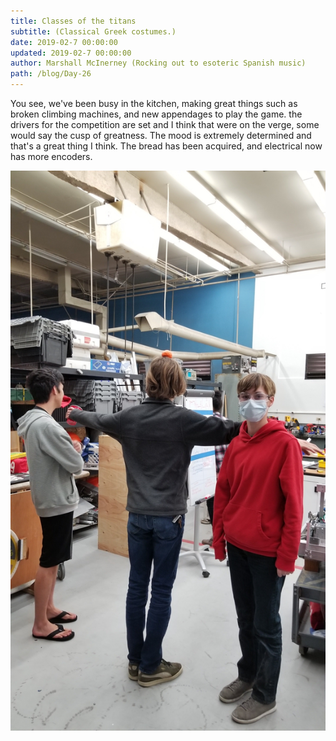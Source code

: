 ```yaml
---
title: Classes of the titans
subtitle: (Classical Greek costumes.)
date: 2019-02-7 00:00:00
updated: 2019-02-7 00:00:00
author: Marshall McInerney (Rocking out to esoteric Spanish music)
path: /blog/Day-26
---
```


You see, we've been busy in the kitchen, making great things such as broken climbing machines, and new appendages to play the game.
the drivers for the competition are set and I think that were on the verge, some would say the cusp of greatness.
The mood is extremely determined and that's a great thing I think.
The bread has been acquired, and electrical now has more encoders.

![Peeps at Work](./images/20190207/n.jpg)

